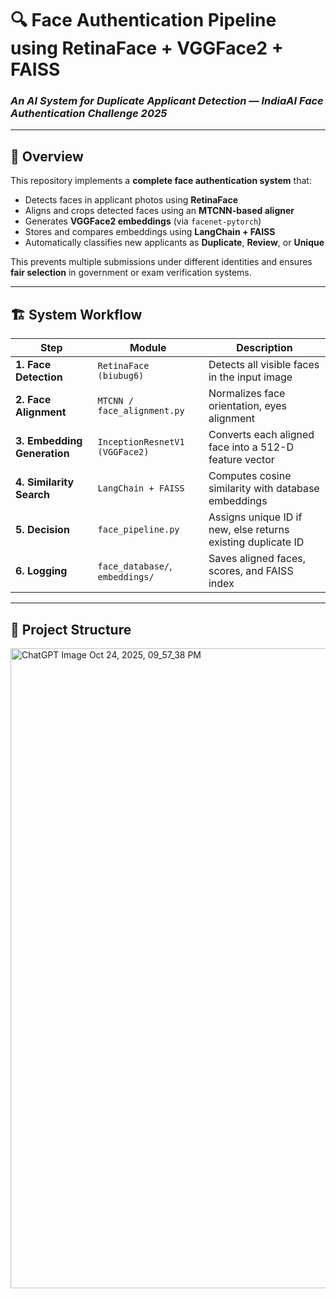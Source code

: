# 🔍 Face Authentication Pipeline using RetinaFace + VGGFace2 + FAISS
### *An AI System for Duplicate Applicant Detection — IndiaAI Face Authentication Challenge 2025*

---

## 🧠 Overview

This repository implements a **complete face authentication system** that:
- Detects faces in applicant photos using **RetinaFace**  
- Aligns and crops detected faces using an **MTCNN-based aligner**
- Generates **VGGFace2 embeddings** (via `facenet-pytorch`)
- Stores and compares embeddings using **LangChain + FAISS**
- Automatically classifies new applicants as **Duplicate**, **Review**, or **Unique**

This prevents multiple submissions under different identities and ensures **fair selection** in government or exam verification systems.

---

## 🏗️ System Workflow

| Step | Module | Description |
|------|---------|-------------|
| **1. Face Detection** | `RetinaFace (biubug6)` | Detects all visible faces in the input image |
| **2. Face Alignment** | `MTCNN / face_alignment.py` | Normalizes face orientation, eyes alignment |
| **3. Embedding Generation** | `InceptionResnetV1 (VGGFace2)` | Converts each aligned face into a 512-D feature vector |
| **4. Similarity Search** | `LangChain + FAISS` | Computes cosine similarity with database embeddings |
| **5. Decision** | `face_pipeline.py` | Assigns unique ID if new, else returns existing duplicate ID |
| **6. Logging** | `face_database/`, `embeddings/` | Saves aligned faces, scores, and FAISS index |

---

## 📁 Project Structure
<img width="1536" height="1024" alt="ChatGPT Image Oct 24, 2025, 09_57_38 PM" src="https://github.com/user-attachments/assets/4599750f-0b10-488a-841c-38d51e255c91" />


